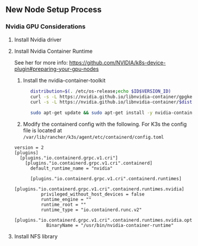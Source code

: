 ## New Node Setup Process

### Nvidia GPU Considerations
1. Install Nvidia driver
2. Install Nvidia Container Runtime

     See her for more info: https://github.com/NVIDIA/k8s-device-plugin#preparing-your-gpu-nodes

    1. Install the nvidia-container-toolkit
    ```bash
          distribution=$(. /etc/os-release;echo $ID$VERSION_ID)
          curl -s -L https://nvidia.github.io/libnvidia-container/gpgkey | sudo apt-key add -
          curl -s -L https://nvidia.github.io/libnvidia-container/$distribution/libnvidia-container.list | sudo tee /etc/apt/sources.list.d/libnvidia-container.list

          sudo apt-get update && sudo apt-get install -y nvidia-container-toolkit
    ```
    2. Modify the containerd config with the following. For K3s the config file is located at `/var/lib/rancher/k3s/agent/etc/containerd/config.toml`
    ```
    version = 2
    [plugins]
      [plugins."io.containerd.grpc.v1.cri"]
        [plugins."io.containerd.grpc.v1.cri".containerd]
          default_runtime_name = "nvidia"

          [plugins."io.containerd.grpc.v1.cri".containerd.runtimes]
            [plugins."io.containerd.grpc.v1.cri".containerd.runtimes.nvidia]
              privileged_without_host_devices = false
              runtime_engine = ""
              runtime_root = ""
              runtime_type = "io.containerd.runc.v2"
              [plugins."io.containerd.grpc.v1.cri".containerd.runtimes.nvidia.options]
                BinaryName = "/usr/bin/nvidia-container-runtime"
      ```
3. Install NFS library
